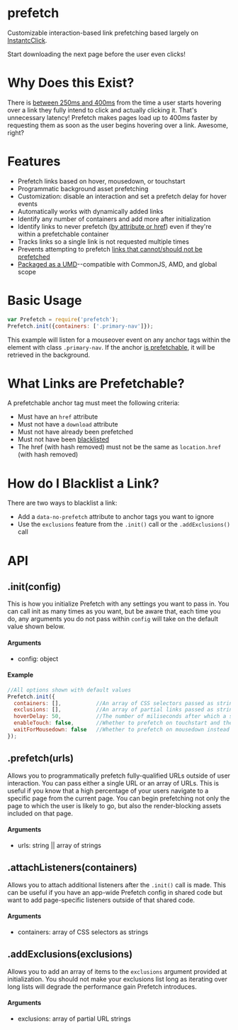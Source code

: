 # prefetch

Customizable interaction-based link prefetching based largely on [InstantcClick](http://instantclick.io/).

Start downloading the next page before the user even clicks!

# Why Does this Exist?

There is [between 250ms and 400ms](http://instantclick.io/click-test) from the time a user starts hovering over a link they fully intend to click and actually clicking it. That's unnecessary latency! Prefetch makes pages load up to 400ms faster by requesting them as soon as the user begins hovering over a link. Awesome, right?

# Features

* Prefetch links based on hover, mousedown, or touchstart
* Programmatic background asset prefetching
* Customization: disable an interaction and set a prefetch delay for hover events
* Automatically works with dynamically added links
* Identify any number of containers and add more after initialization
* Identify links to never prefetch ([by attribute or href](#how-do-i-blacklist-a-link)) even if they're within a prefetchable container
* Tracks links so a single link is not requested multiple times
* Prevents attempting to prefetch [links that cannot/should not be prefetched](#what-links-are-prefetchable)
* [Packaged as a UMD](http://bob.yexley.net/umd-javascript-that-runs-anywhere/)--compatible with CommonJS, AMD, and global scope

# Basic Usage

```javascript
var Prefetch = require('prefetch');
Prefetch.init({containers: ['.primary-nav']});
```

This example will listen for a mouseover event on any anchor tags within the element with class `.primary-nav`. If the anchor [is prefetchable](#what-links-are-prefetchable), it will be retrieved in the background.

# What Links are Prefetchable?

A prefetchable anchor tag must meet the following criteria:

* Must have an `href` attribute
* Must not have a `download` attribute
* Must not have already been prefetched
* Must not have been [blacklisted](#how-do-i-blacklist-a-link)
* The href (with hash removed) must not be the same as `location.href` (with hash removed)

# How do I Blacklist a Link?

There are two ways to blacklist a link:

* Add a `data-no-prefetch` attribute to anchor tags you want to ignore
* Use the `exclusions` feature from the `.init()` call or the `.addExclusions()` call

# API

## .init(config)

This is how you initialize Prefetch with any settings you want to pass in. You can call init as many times as you want, but be aware that, each time you do, any arguments you do not pass within `config` will take on the default value shown below.

#### Arguments

* config: object

#### Example

```javascript
//All options shown with default values
Prefetch.init({
  containers: [],           //An array of CSS selectors passed as strings--a delegate listener will be attached to these elements
  exclusions: [],           //An array of partial links passed as strings--if the potential prefetch link contains any of these partial links, it will be ignored
  hoverDelay: 50,           //The number of miliseconds after which a sustained hover triggers a link prefetch
  enableTouch: false,       //Whether to prefetch on touchstart and therefore on mobile
  waitForMousedown: false   //Whether to prefetch on mousedown instead of on hover
});
```

## .prefetch(urls)

Allows you to programmatically prefetch fully-qualified URLs outside of user interaction. You can pass either a single URL or an array of URLs. This is useful if you know that a high percentage of your users navigate to a specific page from the current page. You can begin prefetching not only the page to which the user is likely to go, but also the render-blocking assets included on that page.

#### Arguments

* urls: string || array of strings

## .attachListeners(containers)

Allows you to attach additional listeners after the `.init()` call is made. This can be useful if you have an app-wide Prefetch config in shared code but want to add page-specific listeners outside of that shared code.

#### Arguments

* containers: array of CSS selectors as strings

## .addExclusions(exclusions)

Allows you to add an array of items to the `exclusions` argument provided at initialization. You should not make your exclusions list long as iterating over long lists will degrade the performance gain Prefetch introduces.

#### Arguments

* exclusions: array of partial URL strings
